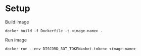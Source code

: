 # Setup

Build image

```
docker build -f Dockerfile -t <image-name> .
```

Run image

```
docker run --env DISCORD_BOT_TOKEN=<bot-token> <image-name>
```
